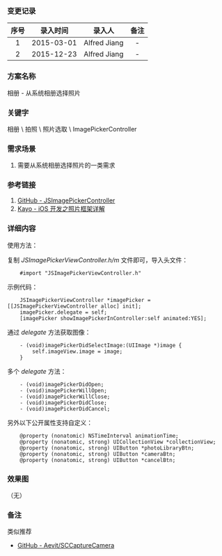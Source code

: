 ### 变更记录

| 序号 | 录入时间 | 录入人 | 备注 |
|:--------:|:--------:|:--------:|:--------:|
| 1 | 2015-03-01 | Alfred Jiang | - |
| 2 | 2015-12-23 | Alfred Jiang | - |

### 方案名称

相册 - 从系统相册选择照片

### 关键字

相册 \ 拍照 \ 照片选取 \ ImagePickerController

### 需求场景

1. 需要从系统相册选择照片的一类需求

### 参考链接

1. [GitHub - JSImagePickerController](https://github.com/jacobsieradzki/JSImagePickerController)
2. [Kayo - iOS 开发之照片框架详解](http://kayosite.com/ios-development-and-detail-of-photo-framework.html)

### 详细内容

使用方法：

复制 *JSImagePickerViewController.h/m* 文件即可，导入头文件：
```
    #import "JSImagePickerViewController.h"
```

示例代码：
```
    JSImagePickerViewController *imagePicker = [[JSImagePickerViewController alloc] init];
    imagePicker.delegate = self;
    [imagePicker showImagePickerInController:self animated:YES];
```

通过 *delegate* 方法获取图像：
```
    - (void)imagePickerDidSelectImage:(UIImage *)image {
        self.imageView.image = image;
    }
```

多个 *delegate* 方法：
```
    - (void)imagePickerDidOpen;
    - (void)imagePickerWillOpen;
    - (void)imagePickerWillClose;
    - (void)imagePickerDidClose;
    - (void)imagePickerDidCancel;
```

另外以下公开属性支持自定义：
```
    @property (nonatomic) NSTimeInterval animationTime;
    @property (nonatomic, strong) UICollectionView *collectionView;
    @property (nonatomic, strong) UIButton *photoLibraryBtn;
    @property (nonatomic, strong) UIButton *cameraBtn;
    @property (nonatomic, strong) UIButton *cancelBtn;
```

### 效果图
（无）

### 备注

类似推荐

* [GitHub - Aevit/SCCaptureCamera](https://github.com/Aevit/SCCaptureCamera) 
